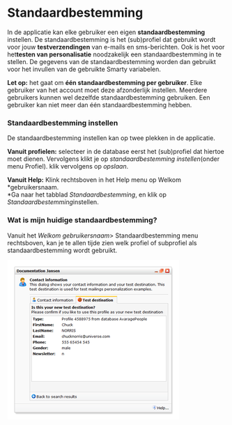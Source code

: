 # Standaardbestemming

In de applicatie kan elke gebruiker een eigen **standaardbestemming**
instellen. De standaardbestemming is het (sub)profiel dat gebruikt wordt
voor jouw **testverzendingen** van e-mails en sms-berichten. Ook is het
voor het**testen van personalisatie** noodzakelijk een
standaardbestemming in te stellen. De gegevens van de
standaardbestemming worden dan gebruikt voor het invullen van de
gebruikte Smarty variabelen.

**Let op:** het gaat om **één standaardbestemming per gebruiker**. Elke
gebruiker van het account moet deze afzonderlijk instellen. Meerdere
gebruikers kunnen wel dezelfde standaardbestemming gebruiken. Een
gebruiker kan niet meer dan één standaardbestemming hebben.

### Standaardbestemming instellen

De standaardbestemming instellen kan op twee plekken in de applicatie.

**Vanuit profielen:** selecteer in de database eerst het (sub)profiel
dat hiertoe moet dienen. Vervolgens klikt je op *standaardbestemming
instellen*(onder menu Profiel). klik vervolgens op *opslaan*.

**Vanuit Help:** Klink rechtsboven in het Help menu op Welkom
*gebruikersnaam.\
*Ga naar het tabblad *Standaardbestemming*, en klik op
*Standaardbestemming*instellen.

### Wat is mijn huidige standaardbestemming?

Vanuit het *Welkom gebruikersnaam*\> Standaardbestemming menu
rechtsboven, kan je te allen tijde zien welk profiel of subprofiel als
standaardbestemming wordt gebruikt.

![Test destination dialog](../images/createtestdestination.png)

